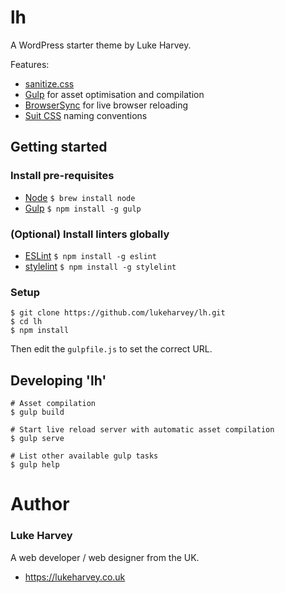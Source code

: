 lh
===

A WordPress starter theme by Luke Harvey.

Features:
- [sanitize.css](https://jonathantneal.github.io/sanitize.css/)
- [Gulp](http://gulpjs.com/) for asset optimisation and compilation
- [BrowserSync](http://www.browsersync.io/) for live browser reloading
- [Suit CSS](http://suitcss.github.io/) naming conventions

## Getting started

### Install pre-requisites

- [Node](http://nodejs.org/) `$ brew install node`
- [Gulp](http://gulpjs.com/) `$ npm install -g gulp`

### (Optional) Install linters globally
- [ESLint](http://eslint.org/) `$ npm install -g eslint`
- [stylelint](http://stylelint.io/) `$ npm install -g stylelint`

### Setup
```
$ git clone https://github.com/lukeharvey/lh.git
$ cd lh
$ npm install
```
Then edit the `gulpfile.js` to set the correct URL.

## Developing 'lh'
```
# Asset compilation
$ gulp build

# Start live reload server with automatic asset compilation
$ gulp serve

# List other available gulp tasks
$ gulp help
```

# Author

### Luke Harvey

A web developer / web designer from the UK.

- <https://lukeharvey.co.uk>
